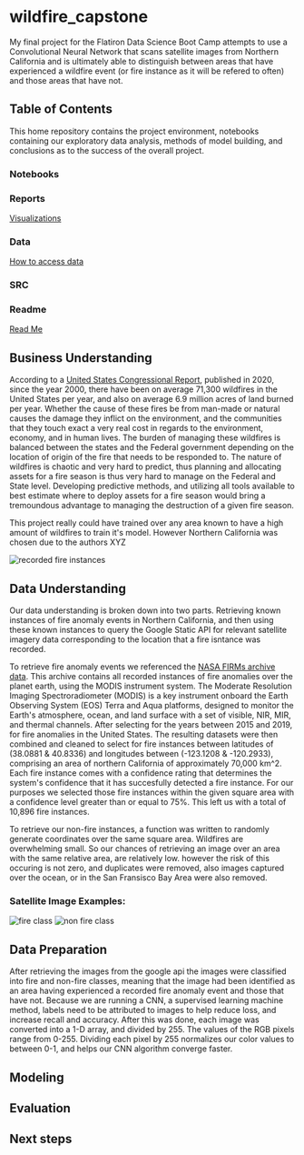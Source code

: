 # wildfire_capstone
My final project for the Flatiron Data Science Boot Camp attempts to use a Convolutional Neural Network that scans satellite images from Northern California and is ultimately able to distinguish between areas that have experienced a wildfire event (or fire instance as it will be refered to often) and those areas that have not.

## Table of Contents

This home repository contains the project environment, notebooks containing our exploratory data analysis, methods of model building, and conclusions as to the success of the overall project.

### Notebooks

### Reports
[Visualizations](reports/visualizations)

### Data
[How to access data](Notebooks/satellite_data_retrieval.ipynb)

### SRC

### Readme

[Read Me](README.md)


## Business Understanding

According to a [United States Congressional Report](https://fas.org/sgp/crs/misc/IF10244.pdf), published in 2020, since the year 2000, there have been on average 71,300 wildfires in the United States per year, and also on average 6.9 million acres of land burned per year. Whether the cause of these fires be from man-made or natural causes the damage they inflict on the environment, and the communities that they touch exact a very real cost in regards to the environment, economy, and in human lives. The burden of managing these wildfires is balanced between the states and the Federal government depending on the location of origin of the fire that needs to be responded to. The nature of wildfires is chaotic and very hard to predict, thus planning and allocating assets for a fire season is thus very hard to manage on the Federal and State level. Developing predictive methods, and utilizing all tools available to best estimate where to deploy assets for a fire season would bring a tremoundous advantage to managing the destruction of a given fire season.

This project really could have trained over any area known to have a high amount of wildfires to train it's model. However Northern California was chosen due to the authors XYZ

![recorded fire instances](https://github.com/ptanner925/wildfire_capstone/reports/visualizations/composite_fire_map_2015_to_2019.png)

## Data Understanding

Our data understanding is broken down into two parts. Retrieving known instances of fire anomaly events in Northern California, and then using these known instances to query the Google Static API for relevant satellite imagery data corresponding to the location that a fire isntance was recorded.

To retrieve fire anomaly events we referenced the [NASA FIRMs archive data](https://firms.modaps.eosdis.nasa.gov/country/). This archive contains all recorded instances of fire anomalies over the planet earth, using the MODIS instrument system. The Moderate Resolution Imaging Spectroradiometer (MODIS) is a key instrument onboard the Earth Observing System (EOS) Terra and Aqua platforms, designed to monitor the Earth's atmosphere, ocean, and land surface with a set of visible, NIR, MIR, and thermal channels. After selecting for the years between 2015 and 2019, for fire anomalies in the United States. The resulting datasets were then combined and cleaned to select for fire instances between latitudes of (38.0881 & 40.8336) and longitudes between (-123.1208 & -120.2933), comprising an area of northern California of approximately 70,000 km^2. Each fire instance comes with a confidence rating that determines the system's confidence that it has succesfully detected a fire instance. For our purposes we selected those fire instances within the given square area with a confidence level greater than or equal to 75%. This left us with a total of 10,896 fire instances.

To retrieve our non-fire instances, a function was written to randomly generate coordinates over the same square area. Wildfires are overwhelming small. So our chances of retrieving an image over an area with the same relative area, are relatively low. however the risk of this occuring is not zero, and duplicates were removed, also images captured over the ocean, or in the San Fransisco Bay Area were also removed.

### Satellite Image Examples: 

![fire class](https://github.com/ptanner925/wildfire_capstone/reports/visualizations/fire_class_example.png)
![non fire class](https://github.com/ptanner925/wildfire_capstone/reports/visualizations/non_fire_class.png)



## Data Preparation

After retrieving the images from the google api the images were classified into fire and non-fire classes, meaning that the image had been identified as an area having experienced a recorded fire anomaly event and those that have not. Because we are running a CNN, a supervised learning machine method, labels need to be attributed to images to help reduce loss, and increase recall and accuracy. After this was done, each image was converted into a 1-D array, and divided by 255. The values of the RGB pixels range from 0-255. Dividing each pixel by 255 normalizes our color values to between 0-1, and helps our CNN algorithm converge faster.



## Modeling


## Evaluation

## Next steps
